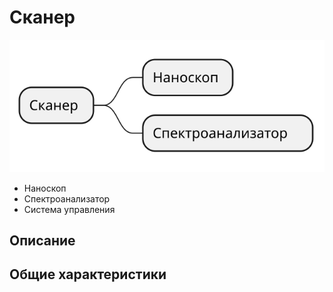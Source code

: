 # Сканер

![](../assets/scanner.svg)

- Наноскоп
- Спектроанализатор
- Система управления

## Описание


## Общие характеристики

